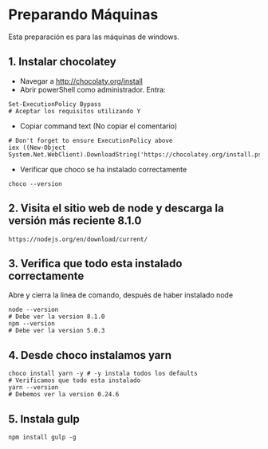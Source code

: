 # Preparando Máquinas

Esta preparación es para las máquinas de windows.

## 1. Instalar chocolatey

* Navegar a http://chocolaty.org/install
* Abrir powerShell como administrador. Entra:

```
Set-ExecutionPolicy Bypass
# Aceptar los requisitos utilizando Y
```

- Copiar command text (No copiar el comentario)

```
# Don't forget to ensure ExecutionPolicy above
iex ((New-Object System.Net.WebClient).DownloadString('https://chocolatey.org/install.ps1'))

```

- Verificar que choco se ha instalado correctamente

```
choco --version
```

## 2. Visita el sitio web de node y descarga la versión más reciente 8.1.0
```	
https://nodejs.org/en/download/current/
```

## 3. Verifica que todo esta instalado correctamente	
	
Abre y cierra la linea de comando, después de haber instalado node
	
```
node --version
# Debe ver la version 8.1.0
npm --version
# Debe ver la version 5.0.3
```
	
## 4. Desde choco instalamos yarn
```
choco install yarn -y # -y instala todos los defaults
# Verificamos que todo esta instalado
yarn --version
# Debemos ver la version 0.24.6
```

## 5. Instala gulp
```
npm install gulp -g 
```
